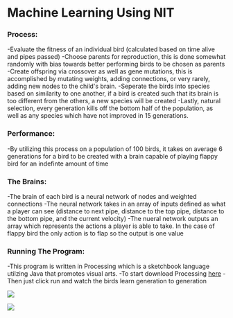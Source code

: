 # Machine Learning Using NIT
### Process:
-Evaluate the fitness of an individual bird (calculated based on time alive and pipes passed)
-Choose parents for reproduction, this is done somewhat randomly with bias towards better performing birds to be chosen as parents
-Create offspring via crossover as well as gene mutations, this is accomplished by mutating weights, adding connections, or very rarely, adding new nodes to the child's brain.
-Seperate the birds into species based on similarity to one another, if a bird is created such that its brain is too different from the others, a new species will be created
-Lastly, natural selection, every generation kills off the bottom half of the population, as well as any species which have not improved in 15 generations.

### Performance:
-By utilizing this process on a population of 100 birds, it takes on average 6 generations for a bird to be created with a brain capable of playing flappy bird for an indefinte amount of time

### The Brains:
-The brain of each bird is a neural network of nodes and weighted connections
-The neural network takes in an array of inputs defined as what a player can see (distance to next pipe, distance to the top pipe, distance to the bottom pipe, and the current velocity)
-The nueral network outputs an array which represents the actions a player is able to take. In the case of flappy bird the only action is to flap so the output is one value

### Running The Program:
-This program is written in Processing which is a sketchbook language utilzing Java that promotes visual arts. 
-To start download Processing  [here](https://processing.org/download "here")
-Then just click run and watch the birds learn generation to generation

![](https://cdn.discordapp.com/attachments/815292647715504140/907857848476786729/unknown.png)

![](https://cdn.discordapp.com/attachments/815292647715504140/907858923774705664/unknown.png)
